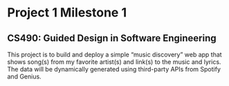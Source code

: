 # Project 1 Milestone 1
## CS490: Guided Design in Software Engineering
This project is to build and deploy a simple “music discovery” web app that shows song(s) from my favorite artist(s) and link(s) to the music and lyrics. The data will be dynamically generated using third-party APIs from Spotify and Genius.


